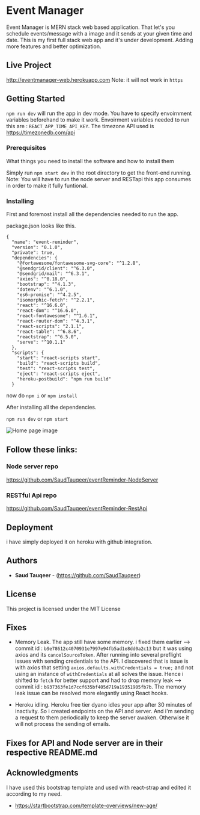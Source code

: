 # Event Manager

Event Manager is MERN stack web based application. That let's you schedule events/message with a image and it sends at your given time and date.
This is my first full stack web app and it's under development. Adding more features and better optimization.

## Live Project
http://eventmanager-web.herokuapp.com
Note: it will not work in `https`

## Getting Started

`npm run dev` will run the app in dev mode. You have to specify envoirnment variables beforehand to make it work.
Envoirment variables needed to run this are : `REACT_APP_TIME_API_KEY`.
The timezone API used is https://timezonedb.com/api
### Prerequisites

What things you need to install the software and how to install them

Simply run `npm start dev` in the root directory to get the front-end running.
Note: You will have to run the node server and RESTapi this app consumes in order to make it fully funtional.


### Installing

First and foremost install all the dependencies needed to run the app.

package.json looks like this.

```
{
  "name": "event-reminder",
  "version": "0.1.0",
  "private": true,
  "dependencies": {
    "@fortawesome/fontawesome-svg-core": "^1.2.8",
    "@sendgrid/client": "^6.3.0",
    "@sendgrid/mail": "^6.3.1",
    "axios": "^0.18.0",
    "bootstrap": "^4.1.3",
    "dotenv": "^6.1.0",
    "es6-promise": "^4.2.5",
    "isomorphic-fetch": "^2.2.1",
    "react": "^16.6.0",
    "react-dom": "^16.6.0",
    "react-fontawesome": "^1.6.1",
    "react-router-dom": "^4.3.1",
    "react-scripts": "2.1.1",
    "react-table": "^6.8.6",
    "reactstrap": "^6.5.0",
    "serve": "^10.1.1"
  },
  "scripts": {
    "start": "react-scripts start",
    "build": "react-scripts build",
    "test": "react-scripts test",
    "eject": "react-scripts eject",
    "heroku-postbuild": "npm run build"
  }
```
now do `npm i` or `npm install`

After installing all the dependencies.

`npm run dev` or `npm start`

![Home page image ](https://raw.githubusercontent.com/SaudTauqeer/eventReminder-React/master/Screenshot%20(7).png "Title")

## Follow these links:

### Node server repo
https://github.com/SaudTauqeer/eventReminder-NodeServer

### RESTful Api repo
https://github.com/SaudTauqeer/eventReminder-RestApi



## Deployment

i have simply deployed it on heroku with github integration.


## Authors

* **Saud Tauqeer**  - (https://github.com/SaudTauqeer)


## License

This project is licensed under the MIT License

## Fixes
* Memory Leak.
The app still have some memory. i fixed them earlier  --> commit id : `b9e78612c4070931e7997e94fb5ad1e8dd0a2c13` but it was using axios and its `cancelSourceToken`.
After running into several preflight issues with sending credentials to the API. I discovered that is issue is with axios that setting `axios.defaults.withCredentials = true;` and not using an instance of `withCredentials` at all solves the issue.
Hence i shifted to `fetch` for better support and had to drop memory leak --> commit id : `b937363fe1d7ccf635bf405d719a19351905fb7b`.
The memory leak issue can be resolved more elegantly using React hooks.

* Heroku idling.
Heroku free tier dyano idles your app after 30 minutes of inactivity. So i created endpoints on the API and server.
And i'm sending a request to them periodically to keep the server awaken. Otherwise it will not process the sending of emails.

## Fixes for API and Node server are in their respective README.md

## Acknowledgments
I have used this bootstrap template and used with react-strap and edited it according to my need.
* https://startbootstrap.com/template-overviews/new-age/

